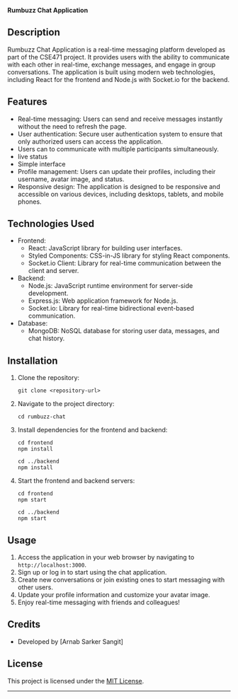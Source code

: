 **Rumbuzz Chat Application**

## Description
Rumbuzz Chat Application is a real-time messaging platform developed as part of the CSE471 project. It provides users with the ability to communicate with each other in real-time, exchange messages, and engage in group conversations. The application is built using modern web technologies, including React for the frontend and Node.js with Socket.io for the backend.

## Features
- Real-time messaging: Users can send and receive messages instantly without the need to refresh the page.
- User authentication: Secure user authentication system to ensure that only authorized users can access the application.
-  Users can to communicate with multiple participants simultaneously.
-  live status
-  Simple interface 
- Profile management: Users can update their profiles, including their username, avatar image, and status.
- Responsive design: The application is designed to be responsive and accessible on various devices, including desktops, tablets, and mobile phones.

## Technologies Used
- Frontend:
  - React: JavaScript library for building user interfaces.
  - Styled Components: CSS-in-JS library for styling React components.
  - Socket.io Client: Library for real-time communication between the client and server.
- Backend:
  - Node.js: JavaScript runtime environment for server-side development.
  - Express.js: Web application framework for Node.js.
  - Socket.io: Library for real-time bidirectional event-based communication.
- Database:
  - MongoDB: NoSQL database for storing user data, messages, and chat history.

## Installation
1. Clone the repository:
   ```
   git clone <repository-url>
   ```
2. Navigate to the project directory:
   ```
   cd rumbuzz-chat
   ```
3. Install dependencies for the frontend and backend:
   ```
   cd frontend
   npm install

   cd ../backend
   npm install
   ```
4. Start the frontend and backend servers:
   ```
   cd frontend
   npm start

   cd ../backend
   npm start
   ```

## Usage
1. Access the application in your web browser by navigating to `http://localhost:3000`.
2. Sign up or log in to start using the chat application.
3. Create new conversations or join existing ones to start messaging with other users.
4. Update your profile information and customize your avatar image.
5. Enjoy real-time messaging with friends and colleagues!

## Credits
- Developed by [Arnab Sarker Sangit]


## License
This project is licensed under the [MIT License](LICENSE).

---


